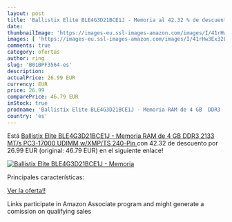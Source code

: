 ```yaml
---
layout: post
title: 'Ballistix Elite BLE4G3D21BCE1J - Memoria al 42.32 % de descuento'
date: 
thumbnailImage: 'https://images-eu.ssl-images-amazon.com/images/I/41rHw3Ex32L._SL200_.jpg'
images: [ 'https://images-eu.ssl-images-amazon.com/images/I/41rHw3Ex32L._SL200_.jpg' ]
comments: true
category: ofertas
author: ring
slug: 'B01BPF3564-es'
description:
actualPrice: 26.99 EUR
currency: EUR
price: 26.99
comparePrice: 46.79 EUR
inStock: true
prodname: 'Ballistix Elite BLE4G3D21BCE1J - Memoria RAM de 4 GB  DDR3  2133 MT/s  PC3-17000  UDIMM w/XMP/TS 240-Pin '
country: 'es'
---
```


Está [Ballistix Elite BLE4G3D21BCE1J - Memoria RAM de 4 GB  DDR3  2133 MT/s  PC3-17000  UDIMM w/XMP/TS 240-Pin ](https://www.amazon.es/dp/B01BPF3564/?tag=tolees-21) con 42.32 de descuento por 26.99 EUR (original: 46.79 EUR) en el siguiente enlace!

[![Ballistix Elite BLE4G3D21BCE1J - Memoria](https://images-eu.ssl-images-amazon.com/images/I/41rHw3Ex32L._SL200_.jpg)](https://www.amazon.es/dp/B01BPF3564/?tag=tolees-21)

Principales características:


[Ver la oferta!!](https://www.amazon.es/dp/B01BPF3564/?tag=tolees-21)

Links participate in Amazon Associate program and might generate a comission on qualifying sales


